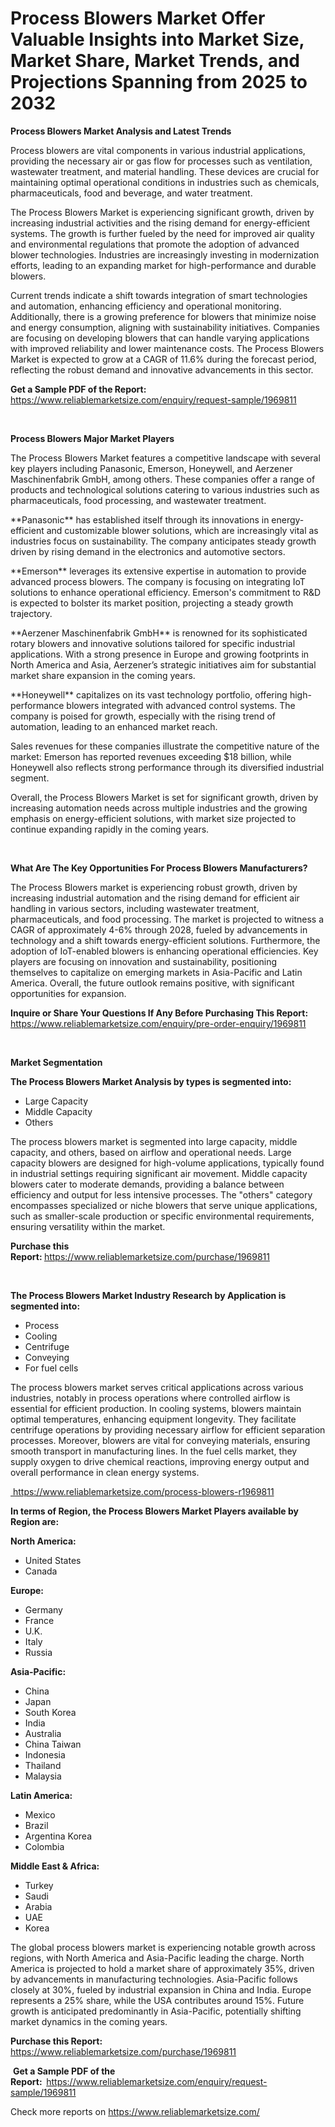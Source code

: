 <p><h1>Process Blowers Market Offer Valuable Insights into Market Size, Market Share, Market Trends, and Projections Spanning from 2025 to 2032</h1></p><p><strong>Process Blowers Market Analysis and Latest Trends</strong></p>
<p><p>Process blowers are vital components in various industrial applications, providing the necessary air or gas flow for processes such as ventilation, wastewater treatment, and material handling. These devices are crucial for maintaining optimal operational conditions in industries such as chemicals, pharmaceuticals, food and beverage, and water treatment.</p><p>The Process Blowers Market is experiencing significant growth, driven by increasing industrial activities and the rising demand for energy-efficient systems. The growth is further fueled by the need for improved air quality and environmental regulations that promote the adoption of advanced blower technologies. Industries are increasingly investing in modernization efforts, leading to an expanding market for high-performance and durable blowers.</p><p>Current trends indicate a shift towards integration of smart technologies and automation, enhancing efficiency and operational monitoring. Additionally, there is a growing preference for blowers that minimize noise and energy consumption, aligning with sustainability initiatives. Companies are focusing on developing blowers that can handle varying applications with improved reliability and lower maintenance costs. The Process Blowers Market is expected to grow at a CAGR of 11.6% during the forecast period, reflecting the robust demand and innovative advancements in this sector.</p></p>
<p><strong>Get a Sample PDF of the Report:&nbsp;</strong> <a href="https://www.reliablemarketsize.com/enquiry/request-sample/1969811?utm_campaign=2892&utm_medium=2&utm_source=Github&utm_content=ia&utm_term=08042025&utm_id=process-blowers">https://www.reliablemarketsize.com/enquiry/request-sample/1969811</a></p>
<p>&nbsp;</p>
<p><strong>Process Blowers Major Market Players</strong></p>
<p><p>The Process Blowers Market features a competitive landscape with several key players including Panasonic, Emerson, Honeywell, and Aerzener Maschinenfabrik GmbH, among others. These companies offer a range of products and technological solutions catering to various industries such as pharmaceuticals, food processing, and wastewater treatment.</p><p>**Panasonic** has established itself through its innovations in energy-efficient and customizable blower solutions, which are increasingly vital as industries focus on sustainability. The company anticipates steady growth driven by rising demand in the electronics and automotive sectors.</p><p>**Emerson** leverages its extensive expertise in automation to provide advanced process blowers. The company is focusing on integrating IoT solutions to enhance operational efficiency. Emerson's commitment to R&D is expected to bolster its market position, projecting a steady growth trajectory.</p><p>**Aerzener Maschinenfabrik GmbH** is renowned for its sophisticated rotary blowers and innovative solutions tailored for specific industrial applications. With a strong presence in Europe and growing footprints in North America and Asia, Aerzener’s strategic initiatives aim for substantial market share expansion in the coming years.</p><p>**Honeywell** capitalizes on its vast technology portfolio, offering high-performance blowers integrated with advanced control systems. The company is poised for growth, especially with the rising trend of automation, leading to an enhanced market reach.</p><p>Sales revenues for these companies illustrate the competitive nature of the market: Emerson has reported revenues exceeding $18 billion, while Honeywell also reflects strong performance through its diversified industrial segment.</p><p>Overall, the Process Blowers Market is set for significant growth, driven by increasing automation needs across multiple industries and the growing emphasis on energy-efficient solutions, with market size projected to continue expanding rapidly in the coming years.</p></p>
<p>&nbsp;</p>
<p><strong>What Are The Key Opportunities For Process Blowers Manufacturers?</strong></p>
<p><p>The Process Blowers market is experiencing robust growth, driven by increasing industrial automation and the rising demand for efficient air handling in various sectors, including wastewater treatment, pharmaceuticals, and food processing. The market is projected to witness a CAGR of approximately 4-6% through 2028, fueled by advancements in technology and a shift towards energy-efficient solutions. Furthermore, the adoption of IoT-enabled blowers is enhancing operational efficiencies. Key players are focusing on innovation and sustainability, positioning themselves to capitalize on emerging markets in Asia-Pacific and Latin America. Overall, the future outlook remains positive, with significant opportunities for expansion.</p></p>
<p><strong>Inquire or Share Your Questions If Any Before Purchasing This Report:</strong> <a href="https://www.reliablemarketsize.com/enquiry/pre-order-enquiry/1969811?utm_campaign=2892&utm_medium=2&utm_source=Github&utm_content=ia&utm_term=08042025&utm_id=process-blowers">https://www.reliablemarketsize.com/enquiry/pre-order-enquiry/1969811</a></p>
<p>&nbsp;</p>
<p><strong>Market Segmentation</strong></p>
<p><strong>The Process Blowers Market Analysis by types is segmented into:</strong></p>
<p><ul><li>Large Capacity</li><li>Middle Capacity</li><li>Others</li></ul></p>
<p><p>The process blowers market is segmented into large capacity, middle capacity, and others, based on airflow and operational needs. Large capacity blowers are designed for high-volume applications, typically found in industrial settings requiring significant air movement. Middle capacity blowers cater to moderate demands, providing a balance between efficiency and output for less intensive processes. The "others" category encompasses specialized or niche blowers that serve unique applications, such as smaller-scale production or specific environmental requirements, ensuring versatility within the market.</p></p>
<p><strong>Purchase this Report:&nbsp;</strong><a href="https://www.reliablemarketsize.com/purchase/1969811?utm_campaign=2892&utm_medium=2&utm_source=Github&utm_content=ia&utm_term=08042025&utm_id=process-blowers">https://www.reliablemarketsize.com/purchase/1969811</a></p>
<p>&nbsp;</p>
<p><strong>The Process Blowers Market Industry Research by Application is segmented into:</strong></p>
<p><ul><li>Process</li><li>Cooling</li><li>Centrifuge</li><li>Conveying</li><li>For fuel cells</li></ul></p>
<p><p>The process blowers market serves critical applications across various industries, notably in process operations where controlled airflow is essential for efficient production. In cooling systems, blowers maintain optimal temperatures, enhancing equipment longevity. They facilitate centrifuge operations by providing necessary airflow for efficient separation processes. Moreover, blowers are vital for conveying materials, ensuring smooth transport in manufacturing lines. In the fuel cells market, they supply oxygen to drive chemical reactions, improving energy output and overall performance in clean energy systems.</p></p>
<p><a href="https://www.reliablemarketsize.com/process-blowers-r1969811?utm_campaign=2892&utm_medium=2&utm_source=Github&utm_content=ia&utm_term=08042025&utm_id=process-blowers">&nbsp;https://www.reliablemarketsize.com/process-blowers-r1969811</a></p>
<p><strong>In terms of Region, the Process Blowers Market Players available by Region are:</strong></p>
<p>
    <p> <strong> North America: </strong>
        <ul>
            <li>United States</li>
            <li>Canada</li>
        </ul>
        </p> 
    <p> <strong> Europe: </strong>
        <ul>
            <li>Germany</li>
            <li>France</li>
            <li>U.K.</li>
            <li>Italy</li>
            <li>Russia</li>
        </ul>
        </p> 
    <p> <strong> Asia-Pacific: </strong>
        <ul>
            <li>China</li>
            <li>Japan</li>
            <li>South Korea</li>
            <li>India</li>
            <li>Australia</li>
            <li>China Taiwan</li>
            <li>Indonesia</li>
            <li>Thailand</li>
            <li>Malaysia</li>
        </ul>
        </p> 
    <p> <strong> Latin America: </strong>
        <ul>
            <li>Mexico</li>
            <li>Brazil</li>
            <li>Argentina Korea</li>
            <li>Colombia</li>
        </ul>
        </p> 
    <p> <strong> Middle East & Africa: </strong>
        <ul>
            <li>Turkey</li>
            <li>Saudi</li>
            <li>Arabia</li>
            <li>UAE</li>
            <li>Korea</li>
        </ul>
    </p>
    </p>
<p><p>The global process blowers market is experiencing notable growth across regions, with North America and Asia-Pacific leading the charge. North America is projected to hold a market share of approximately 35%, driven by advancements in manufacturing technologies. Asia-Pacific follows closely at 30%, fueled by industrial expansion in China and India. Europe represents a 25% share, while the USA contributes around 15%. Future growth is anticipated predominantly in Asia-Pacific, potentially shifting market dynamics in the coming years.</p></p>
<p><strong>Purchase this Report: </strong><a href="https://www.reliablemarketsize.com/purchase/1969811?utm_campaign=2892&utm_medium=2&utm_source=Github&utm_content=ia&utm_term=08042025&utm_id=process-blowers">https://www.reliablemarketsize.com/purchase/1969811</a></p>
<p>&nbsp;<strong>Get a Sample PDF of the Report:&nbsp;&nbsp;</strong><a href="https://www.reliablemarketsize.com/enquiry/request-sample/1969811?utm_campaign=2892&utm_medium=2&utm_source=Github&utm_content=ia&utm_term=08042025&utm_id=process-blowers">https://www.reliablemarketsize.com/enquiry/request-sample/1969811</a></p>
<p><strong></strong></p>
<p>Check more reports on <a href="https://www.reliablemarketsize.com/?utm_campaign=2892&utm_medium=2&utm_source=Github&utm_content=ia&utm_term=08042025&utm_id=process-blowers">https://www.reliablemarketsize.com/</a></p>